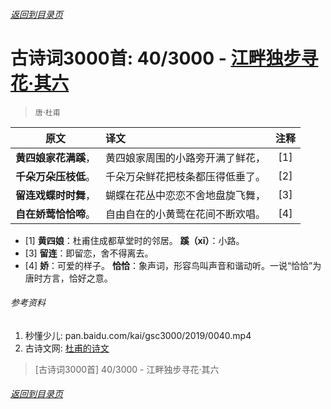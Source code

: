 ###### [返回到目录页](../../gsc3000/index/0001-0100.md)

# 古诗词3000首: 40/3000 - [江畔独步寻花·其六](https://so.gushiwen.org/shiwenv_7ef63cf7f13c.aspx)
> `唐`·`杜甫`

|原文 |译文 |注释 |
|:---:|:----|:---:|
|**黄四娘家花满蹊**，|黄四娘家周围的小路旁开满了鲜花，|[1]|
|**千朵万朵压枝低**。|千朵万朵鲜花把枝条都压得低垂了。|[2]|
|**留连戏蝶时时舞**，|蝴蝶在花丛中恋恋不舍地盘旋飞舞，|[3]|
|**自在娇莺恰恰啼**。|自由自在的小黄莺在花间不断欢唱。|[4]|

* [1] **黄四娘**：杜甫住成都草堂时的邻居。 **蹊（xī）**：小路。
* [3] **留连**：即留恋，舍不得离去。
* [4] **娇**：可爱的样子。
      **恰恰**：象声词，形容鸟叫声音和谐动听。一说“恰恰”为唐时方言，恰好之意。

###### 参考资料
1. 秒懂少儿: pan.baidu.com/kai/gsc3000/2019/0040.mp4
1. 古诗文网: [杜甫的诗文](https://so.gushiwen.org/authorv_515ea88d1858.aspx)

> [古诗词3000首] 40/3000 - 江畔独步寻花·其六

###### [返回到目录页](../../gsc3000/index/0001-0100.md)
